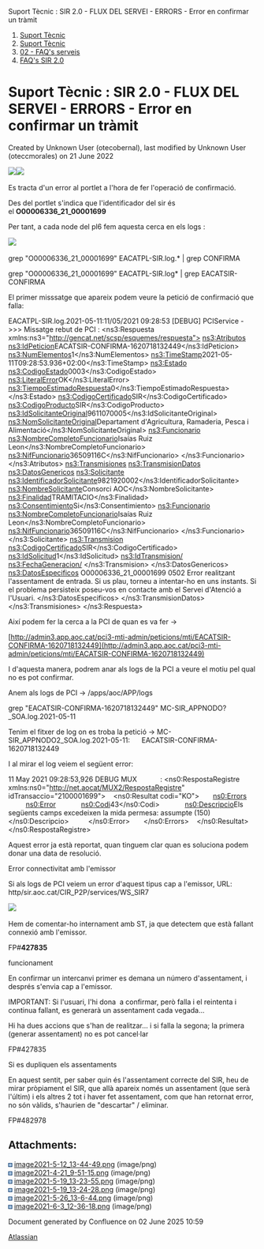 Suport Tècnic : SIR 2.0 - FLUX DEL SERVEI - ERRORS - Error en confirmar un tràmit  

1.  [Suport Tècnic](index.html)
2.  [Suport Tècnic](13893782.html)
3.  [02 - FAQ's serveis](26313393.html)
4.  [FAQ's SIR 2.0](41523073.html)

Suport Tècnic : SIR 2.0 - FLUX DEL SERVEI - ERRORS - Error en confirmar un tràmit
=================================================================================

Created by Unknown User (otecobernal), last modified by Unknown User (oteccmorales) on 21 June 2022

![](attachments/41523086/41523281.png)![](attachments/41523086/41523280.png)

  

Es tracta d'un error al portlet a l'hora de fer l'operació de confirmació.

Des del portlet s'indica que l'identificador del sir és el **O00006336\_21\_00001699**

  

Per tant, a cada node del pl6 fem aquesta cerca en els logs :

![](attachments/41523086/41523393.png)

grep "O00006336\_21\_00001699" EACATPL-SIR.log.\* | grep CONFIRMA

grep "O00006336\_21\_00001699" EACATPL-SIR.log\* | grep EACATSIR-CONFIRMA

  

El primer misssatge que apareix podem veure la petició de confirmació que falla:

EACATPL-SIR.log.2021-05-11:11/05/2021 09:28:53 \[DEBUG\] PCIService - >>> Missatge rebut de PCI :
<ns3:Respuesta xmlns:ns3="http://gencat.net/scsp/esquemes/respuesta">
	<ns3:Atributos>
		<ns3:IdPeticion>EACATSIR-CONFIRMA-1620718132449</ns3:IdPeticion>
		<ns3:NumElementos>1</ns3:NumElementos>
		<ns3:TimeStamp>2021-05-11T09:28:53.936+02:00</ns3:TimeStamp>
		<ns3:Estado>
			<ns3:CodigoEstado>0003</ns3:CodigoEstado>
			<ns3:LiteralError>OK</ns3:LiteralError>
			<ns3:TiempoEstimadoRespuesta>0</ns3:TiempoEstimadoRespuesta>
		</ns3:Estado>
		<ns3:CodigoCertificado>SIR</ns3:CodigoCertificado>
		<ns3:CodigoProducto>SIR</ns3:CodigoProducto>
		<ns3:IdSolicitanteOriginal>9611070005</ns3:IdSolicitanteOriginal>
		<ns3:NomSolicitanteOriginal>Departament d'Agricultura, Ramaderia, Pesca i Alimentació</ns3:NomSolicitanteOriginal>
		<ns3:Funcionario>
			<ns3:NombreCompletoFuncionario>Isaías Ruiz Leon</ns3:NombreCompletoFuncionario>
			<ns3:NifFuncionario>36509116C</ns3:NifFuncionario>
		</ns3:Funcionario>
	</ns3:Atributos>
	<ns3:Transmisiones>
		<ns3:TransmisionDatos>
			<ns3:DatosGenericos>
				<ns3:Solicitante>
					<ns3:IdentificadorSolicitante>9821920002</ns3:IdentificadorSolicitante>
					<ns3:NombreSolicitante>Consorci AOC</ns3:NombreSolicitante>
					<ns3:Finalidad>TRAMITACIO</ns3:Finalidad>
					<ns3:Consentimiento>Si</ns3:Consentimiento>
					<ns3:Funcionario>
						<ns3:NombreCompletoFuncionario>Isaías Ruiz Leon</ns3:NombreCompletoFuncionario>
						<ns3:NifFuncionario>36509116C</ns3:NifFuncionario>
					</ns3:Funcionario>
				</ns3:Solicitante>
				<ns3:Transmision>
					<ns3:CodigoCertificado>SIR</ns3:CodigoCertificado>
					<ns3:IdSolicitud>1</ns3:IdSolicitud>
					<ns3:IdTransmision/>
					<ns3:FechaGeneracion/>
				</ns3:Transmision>
			</ns3:DatosGenericos>
			<ns3:DatosEspecificos>
				<respostaConfirmacioAssentament xmlns="http://www.aoc.cat/sir" xmlns:xsi="http://www.w3.org/2001/XMLSchema-instance">
					<peticioConfirmacioAssentament>
						<idEnviamentSIR>O00006336\_21\_00001699</idEnviamentSIR>
					</peticioConfirmacioAssentament>
					<resultat>
						<codiResultat>0502</codiResultat>
						<descripcio>Error realitzant l'assentament de entrada. Si us plau, torneu a intentar-ho en uns instants. Si el problema persisteix poseu-vos en contacte amb el Servei d'Atenció a l'Usuari.</descripcio>
					</resultat>
				</respostaConfirmacioAssentament>
			</ns3:DatosEspecificos>
		</ns3:TransmisionDatos>
	</ns3:Transmisiones>
</ns3:Respuesta>

  

Així podem fer la cerca a la PCI de quan es va fer ->

[http://admin3.app.aoc.cat/pci3-mti-admin/peticions/mti/EACATSIR-CONFIRMA-1620718132449](http://admin3.app.aoc.cat/pci3-mti-admin/peticions/mti/EACATSIR-CONFIRMA-1620718132449)

  

I d'aquesta manera, podrem anar als logs de la PCI a veure el motiu pel qual no es pot confirmar.

  

Anem als logs de PCI -> /apps/aoc/APP/logs

grep "EACATSIR-CONFIRMA-1620718132449" MC-SIR\_APPNODO?\_SOA.log.2021-05-11

  

Tenim el fitxer de log on es troba la petició -> MC-SIR\_APPNODO2\_SOA.log.2021-05-11:      <IdPeticion>EACATSIR-CONFIRMA-1620718132449</IdPeticion>

  

I al mirar el log veiem el següent error:

11 May 2021 09:28:53,926 DEBUG MUX            : <?xml version="1.0" encoding="UTF-8"?>
<ns0:RespostaRegistre xmlns:ns0="http://net.aocat/MUX2/RespostaRegistre" idTransaccio="2100001699">
   <ns0:Resultat codi="KO">
      <ns0:Errors>
         <ns0:Error>
            <ns0:Codi>43</ns0:Codi>
            <ns0:Descripcio>Els següents camps excedeixen la mida permesa: assumpte (150)</ns0:Descripcio>
         </ns0:Error>
      </ns0:Errors>
   </ns0:Resultat>
</ns0:RespostaRegistre>

Aquest error ja està reportat, quan tinguem clar quan es soluciona podem donar una data de resolució.

Error connectivitat amb l'emissor

Si als logs de PCI veiem un error d'aquest tipus cap a l'emissor, URL: http/sir.aoc.cat/CIR\_P2P/services/WS\_SIR7

![](attachments/41523086/41523427.png)

Hem de comentar-ho internament amb ST, ja que detectem que està fallant connexió amb l'emissor.

FP#**427835**

  

funcionament

En confirmar un intercanvi primer es demana un número d'assentament, i després s'envia cap a l'emissor.

IMPORTANT: Si l'usuari, l'hi dona  a confirmar, però falla i el reintenta i continua fallant, es generarà un assentament cada vegada...

Hi ha dues accions que s'han de realitzar... i si falla la segona; la primera (generar assentament) no es pot cancel·lar

FP#427835

Si es dupliquen els assentaments

En aquest sentit, per saber quin és l'assentament correcte del SIR, heu de mirar pròpiament el SIR, que allà apareix només un assentament (que serà l'últim) i els altres 2 tot i haver fet assentament, com que han retornat error, no són vàlids, s'haurien de "descartar" / eliminar.

  

FP#482978

Attachments:
------------

![](images/icons/bullet_blue.gif) [image2021-5-12\_13-44-49.png](attachments/41523086/41523087.png) (image/png)  
![](images/icons/bullet_blue.gif) [image2021-4-21\_9-51-15.png](attachments/41523086/41523088.png) (image/png)  
![](images/icons/bullet_blue.gif) [image2021-5-19\_13-23-55.png](attachments/41523086/41523280.png) (image/png)  
![](images/icons/bullet_blue.gif) [image2021-5-19\_13-24-28.png](attachments/41523086/41523281.png) (image/png)  
![](images/icons/bullet_blue.gif) [image2021-5-26\_13-6-44.png](attachments/41523086/41523393.png) (image/png)  
![](images/icons/bullet_blue.gif) [image2021-6-3\_12-36-18.png](attachments/41523086/41523427.png) (image/png)  

Document generated by Confluence on 02 June 2025 10:59

[Atlassian](http://www.atlassian.com/)
